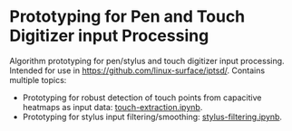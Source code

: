 # Prototyping for Pen and Touch Digitizer input Processing

Algorithm prototyping for pen/stylus and touch digitizer input processing.
Intended for use in https://github.com/linux-surface/iptsd/.
Contains multiple topics:

- Prototyping for robust detection of touch points from capacitive heatmaps as input data: [touch-extraction.ipynb](https://nbviewer.jupyter.org/github/qzed/digitizer-prototype/blob/master/notebooks/touch-extraction.ipynb).
- Prototyping for stylus input filtering/smoothing: [stylus-filtering.ipynb](https://nbviewer.jupyter.org/github/qzed/digitizer-prototype/blob/master/notebooks/stylus-filtering.ipynb).
